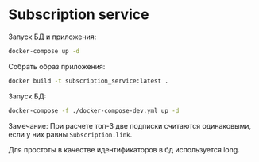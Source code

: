 # Subscription service

Запуск БД и приложения:

```bash
docker-compose up -d
```

Собрать образ приложения:

```bash
docker build -t subscription_service:latest .
```

Запуск БД:

```bash
docker-compose -f ./docker-compose-dev.yml up -d
```

Замечание:
При расчете топ-3 две подписки считаются одинаковыми, если у них равны 
`Subscription.link`.

Для простоты в качестве идентификаторов в бд используется long.
